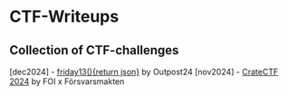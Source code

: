 # CTF-Writeups
## Collection of CTF-challenges

[dec2024] - [friday13(){return json}](https://github.com/SebbeSmith97/CTF-Writeups/blob/main/friday13()%7Breturn%20json%7D/README.md) by Outpost24
[nov2024] - [CrateCTF 2024]([https://ctftime.org/event/2489/](https://github.com/SebbeSmith97/CTF-Writeups/blob/main/CrateCTF%202024/README.md)) by FOI x Försvarsmakten
